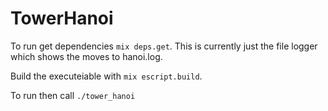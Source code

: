 # TowerHanoi

To run 
get dependencies ```mix deps.get```. This is currently just the file logger 
which shows the moves to hanoi.log.

Build the executeiable with ```mix escript.build```.

To run then call ```./tower_hanoi```
